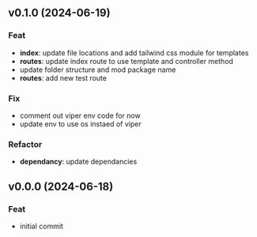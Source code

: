## v0.1.0 (2024-06-19)

### Feat

- **index**: update file locations and add tailwind css module for templates
- **routes**: update index route to use template and controller method
- update folder structure and mod package name
- **routes**: add new test route

### Fix

- comment out viper env code for now
- update env to use os instaed of viper

### Refactor

- **dependancy**: update dependancies

## v0.0.0 (2024-06-18)

### Feat

- initial commit
